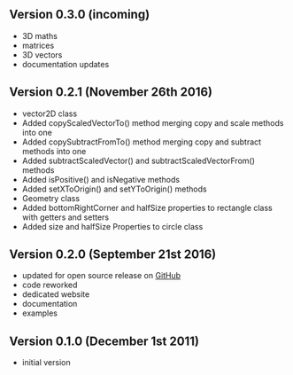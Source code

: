 Version 0.3.0 (incoming)
------------------------------
 * 3D maths
 * matrices
 * 3D vectors
 * documentation updates

Version 0.2.1 (November 26th 2016)
------------------------------
 * vector2D class
  * Added copyScaledVectorTo() method merging copy and scale methods into one
  * Added copySubtractFromTo() method merging copy and subtract methods into one
  * Added subtractScaledVector() and subtractScaledVectorFrom() methods
  * Added isPositive() and isNegative methods
  * Added setXToOrigin() and setYToOrigin() methods
 * Geometry class
  * Added bottomRightCorner and halfSize properties to rectangle class with getters and setters
  * Added size and halfSize Properties to circle class

Version 0.2.0 (September 21st 2016)
------------------------------
 * updated for open source release on [GitHub](https://github.com/LCluber/Type6.js)
 * code reworked
 * dedicated website
 * documentation
 * examples

Version 0.1.0 (December 1st 2011)
-----------------------------
 * initial version
